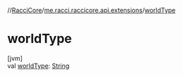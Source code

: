 //[RacciCore](../../index.md)/[me.racci.raccicore.api.extensions](index.md)/[worldType](world-type.md)

# worldType

[jvm]\
val [worldType](world-type.md): [String](https://kotlinlang.org/api/latest/jvm/stdlib/kotlin/-string/index.html)
